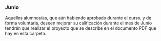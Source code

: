 ### Junio

Aquellos alumnos/as, que aún habiendo aprobado durante el curso, y de forma voluntaria, deseen mejorar su calificación durante el mes de Junio tendrán que realizar el proyecto que se describe en el documento PDF que hay en esta carpeta.
